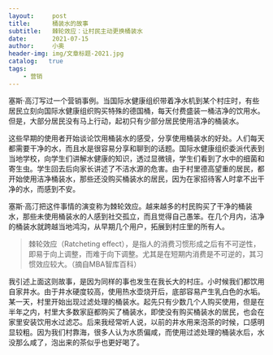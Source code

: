 ```yaml
---
layout:     post
title:      桶装水的故事
subtitle:   棘轮效应：让村民主动更换桶装水
date:       2021-07-15
author:     小奥
header-img: img/文章标题-2021.jpg
catalog:   true
tags:
    - 营销
---
```



塞斯·高汀写过一个营销事例。当国际水健康组织带着净水机到某个村庄时，有些居民立刻向国际水健康组织购买特殊的德国桶，每天付费盛装一桶洁净的饮用水。但是，大部分居民没有马上行动，起初只有少部分居民使用洁净的桶装水。

这些早期的使用者开始谈论饮用桶装水的感受，分享使用桶装水的好处。人们每天都需要干净的水，而且水是很容易分享和聊到的话题。国际水健康组织委派代表到当地学校，向学生们讲解水健康的知识，透过显微镜，学生们看到了水中的细菌和寄生虫。学生回去后向家长讲述了不洁水源的危害。由于村里德高望重的居民，都开始使用洁净桶装水，那些还没购买桶装水的居民，因为在家招待客人时拿不出干净的水，而感到不安。

塞斯·高汀把这件事情的演变称为棘轮效应。越来越多的村民购买了干净的桶装水，那些未使用桶装水的人感到社交孤立，而且觉得自己愚笨。在几个月内，洁净的桶装水就跨越当地鸿沟，从早期几个用户，拓展到村庄里的所有人。

>棘轮效应（Ratcheting effect），是指人的消费习惯形成之后有不可逆性，即易于向上调整，而难于向下调整。尤其是在短期内消费是不可逆的，其习惯效应较大。（摘自MBA智库百科）

我引述上面这则故事，是因为同样的事也发生在我长大的村庄。小时候我们都饮用自家井水。由于井水硬度较高，使用热水壶烧开后，底部容易产生乳白色的水垢。某一天，村里开始出现过滤处理的桶装水。起先只有少数几个人购买使用，但是在半年之内，村里大多数家庭都购买了桶装水，即使没有购买桶装水的居民，也会在家里安装饮用水过滤芯。后来我经常听人说，以前的井水用来泡茶的时候，口感明显较粗。因为我们村靠海，很多人认为水质偏咸，而使用过滤处理的桶装水后，水没那么咸了，泡出来的茶似乎也更好喝了。

